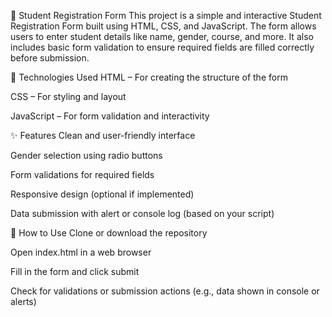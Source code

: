 📄 Student Registration Form
This project is a simple and interactive Student Registration Form built using HTML, CSS, and JavaScript. The form allows users to enter student details like name, gender, course, and more. It also includes basic form validation to ensure required fields are filled correctly before submission.

🔧 Technologies Used
HTML – For creating the structure of the form

CSS – For styling and layout

JavaScript – For form validation and interactivity

✨ Features
Clean and user-friendly interface

Gender selection using radio buttons

Form validations for required fields

Responsive design (optional if implemented)

Data submission with alert or console log (based on your script)

📌 How to Use
Clone or download the repository

Open index.html in a web browser

Fill in the form and click submit

Check for validations or submission actions (e.g., data shown in console or alerts)
